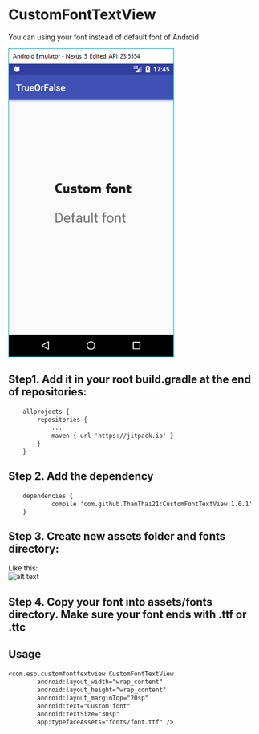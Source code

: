 # CustomFontTextView

You can using your font instead of default font of Android


![alt text](https://github.com/ThanThai21/CustomFontTextView/blob/master/screenshot.PNG)

## Step1. Add it in your root build.gradle at the end of repositories:
```
	allprojects {
		repositories {
			...
			maven { url 'https://jitpack.io' }
		}
	}
```
## Step 2. Add the dependency
```
	dependencies {
	        compile 'com.github.ThanThai21:CustomFontTextView:1.0.1'
	}
```
  
## Step 3. Create new assets folder and fonts directory:
Like this:
<br/>
 ![alt text](http://i.imgur.com/D3yu0jF.png)
<br/>

## Step 4. Copy your font into assets/fonts directory. Make sure your font ends with .ttf or .ttc

## Usage
```
<com.esp.customfonttextview.CustomFontTextView
        android:layout_width="wrap_content"
        android:layout_height="wrap_content"
        android:layout_marginTop="20sp"
        android:text="Custom font"
        android:textSize="30sp"
        app:typefaceAssets="fonts/font.ttf" />
```
